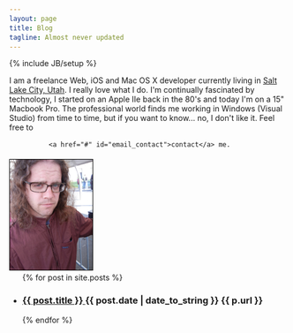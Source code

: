 ```yaml
---
layout: page
title: Blog
tagline: Almost never updated
---
```

{% include JB/setup %}

<span>
I am a freelance Web, iOS and Mac OS X developer currently living in <a href="https://maps.google.com/maps/place?ftid=0x87523d9488d131ed:0x5b53b7a0484d31ca&q=Salt+Lake+City,+UT&hl=en&ie=UTF8&ll=40.760779,-111.891047&spn=0.00052,0.000687&t=h&z=11&vpsrc=0">Salt Lake City, Utah</a>. I really love what I do. I'm continually fascinated by technology, I started on an Apple IIe back in the 80's and today I'm on a 15" Macbook Pro. The professional world finds me working in Windows (Visual Studio) from time to time, but if you want to know... no, I don't like it. Feel free to

              <a href="#" id="email_contact">contact</a> me.
  <script type="text/javascript" >
      var _jvObfuscatedHREF0 = "mai";var _jvObfuscatedHREF1 = "lto";var _jvObfuscatedHREF2 = ":jak";var _jvObfuscatedHREF3 = "eva";var _jvObfuscatedHREF4 = "@gm";var _jvObfuscatedHREF5 = "ail";var _jvObfuscatedHREF6 = ".co";var _jvObfuscatedHREF7 = "m";var _jvObfuscatedHREF  = _jvObfuscatedHREF0+_jvObfuscatedHREF1+_jvObfuscatedHREF2+_jvObfuscatedHREF3+_jvObfuscatedHREF4+_jvObfuscatedHREF5+_jvObfuscatedHREF6+_jvObfuscatedHREF7;
      document.getElementById('email_contact').href = _jvObfuscatedHREF;
  </script>
   <img style="margin-top:5px; float: left; margin-right:10px; border:1px solid #000; width:150px;" src="assets/me.png"></img>
</span>

<div style="margin-top:225px">
 <ul class="posts floatingBox">
      {% for post in site.posts %}
      <li>
          <h3>
              <a href="{{ post.url }}">
                  {{ post.title }}
              </a>
              <span class="post-date">
                  {{ post.date | date_to_string }}
             </span>
             <span>
             {{ p.url }}
             </span>
         </h3>
     </li>
     {% endfor %}
 </ul>
</div>
